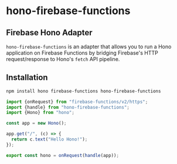 # hono-firebase-functions

## Firebase Hono Adapter

`hono-firebase-functions` is an adapter that allows you to run a Hono application on Firebase Functions by bridging Firebase's HTTP request/response to Hono's `fetch` API pipeline.

## Installation

```sh
npm install hono firebase-functions hono-firebase-functions
```

```js
import {onRequest} from "firebase-functions/v2/https";
import {handle} from "hono-firebase-functions";
import {Hono} from "hono";

const app = new Hono();

app.get("/", (c) => {
  return c.text("Hello Hono!");
});

export const hono = onRequest(handle(app));
```
